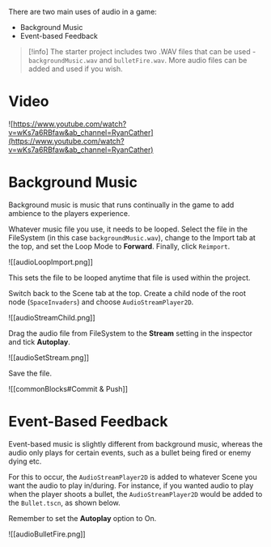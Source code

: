 There are two main uses of audio in a game:

- Background Music
- Event-based Feedback

> [!info] The starter project includes two .WAV files that can be used - `backgroundMusic.wav` and `bulletFire.wav`. More audio files can be added and used if you wish.

# Video

![https://www.youtube.com/watch?v=wKs7a6RBfaw&ab_channel=RyanCather](https://www.youtube.com/watch?v=wKs7a6RBfaw&ab_channel=RyanCather)

# Background Music

Background music is music that runs continually in the game to add ambience to the players experience. 

Whatever music file you use, it needs to be looped. Select the file in the FileSystem (in this case `backgroundMusic.wav`), change to the Import tab at the top, and set the Loop Mode to **Forward**. Finally, click `Reimport`.

![[audioLoopImport.png]]

This sets the file to be looped anytime that file is used within the project.

Switch back to the Scene tab at the top. Create a child node of the root node (`SpaceInvaders`) and choose `AudioStreamPlayer2D`.

![[audioStreamChild.png]]


Drag the audio file from FileSystem to the **Stream** setting in the inspector and tick **Autoplay**.

![[audioSetStream.png]]

Save the file.

![[commonBlocks#Commit & Push]]


# Event-Based Feedback

Event-based music is slightly different from background music, whereas the audio only plays for certain events, such as a bullet being fired or enemy dying etc.

For this to occur, the `AudioStreamPlayer2D` is added to whatever Scene you want the audio to play in/during. For instance, if you wanted audio to play when the player shoots a bullet, the `AudioStreamPlayer2D` would be added to the `Bullet.tscn`, as shown below.

Remember to set the **Autoplay** option to On.

![[audioBulletFire.png]]

